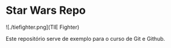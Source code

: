 # Star Wars Repo

![./tiefighter.png](TIE Fighter)

Este repositório serve de exemplo para o curso de Git e Github.



